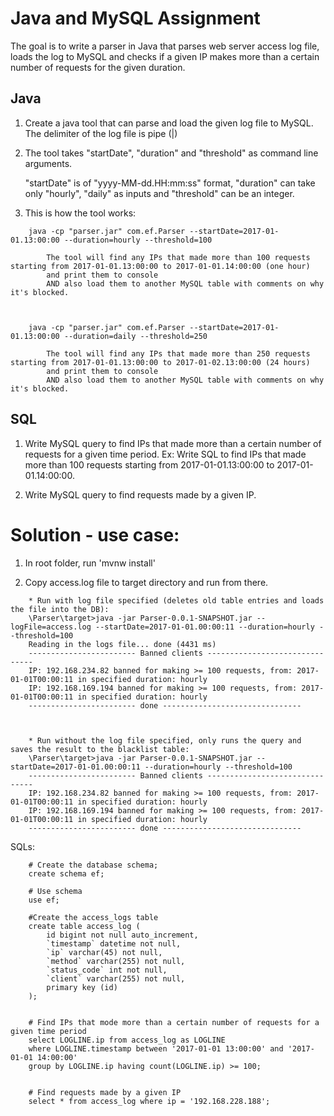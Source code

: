 # Java and MySQL Assignment

The goal is to write a parser in Java that parses web server access log file, loads the log to MySQL and checks if a given IP makes more than a certain number of requests for the given duration. 

## Java

1. Create a java tool that can parse and load the given log file to MySQL. 
	The delimiter of the log file is pipe (|)
	

2. The tool takes 
	"startDate", 
	"duration" and 
	"threshold" as command line arguments. 
	
	"startDate" is of "yyyy-MM-dd.HH:mm:ss" format, 
	"duration" can take only "hourly", "daily" as inputs and 
	"threshold" can be an integer.

	
	
3. This is how the tool works:

```
    java -cp "parser.jar" com.ef.Parser --startDate=2017-01-01.13:00:00 --duration=hourly --threshold=100
	
		The tool will find any IPs that made more than 100 requests starting from 2017-01-01.13:00:00 to 2017-01-01.14:00:00 (one hour)
		and print them to console 
		AND also load them to another MySQL table with comments on why it's blocked.
		
		

    java -cp "parser.jar" com.ef.Parser --startDate=2017-01-01.13:00:00 --duration=daily --threshold=250

		The tool will find any IPs that made more than 250 requests starting from 2017-01-01.13:00:00 to 2017-01-02.13:00:00 (24 hours) 
		and print them to console 
		AND also load them to another MySQL table with comments on why it's blocked.
```

		
## SQL

1. Write MySQL query to find IPs that made more than a certain number of requests for a given time period.
    Ex: Write SQL to find IPs that made more than 100 requests starting from 2017-01-01.13:00:00 to 2017-01-01.14:00:00.

2. Write MySQL query to find requests made by a given IP.


# Solution - use case:

1. In root folder, run 'mvnw install'

2. Copy access.log file to target directory and run from there.
```
	* Run with log file specified (deletes old table entries and loads the file into the DB):
	\Parser\target>java -jar Parser-0.0.1-SNAPSHOT.jar --logFile=access.log --startDate=2017-01-01.00:00:11 --duration=hourly --threshold=100
	Reading in the logs file... done (4431 ms)
	------------------------ Banned clients -------------------------------
	IP: 192.168.234.82 banned for making >= 100 requests, from: 2017-01-01T00:00:11 in specified duration: hourly
	IP: 192.168.169.194 banned for making >= 100 requests, from: 2017-01-01T00:00:11 in specified duration: hourly
	------------------------ done -------------------------------
	
	
	
	* Run without the log file specified, only runs the query and saves the result to the blacklist table:
	\Parser\target>java -jar Parser-0.0.1-SNAPSHOT.jar --startDate=2017-01-01.00:00:11 --duration=hourly --threshold=100
	------------------------ Banned clients -------------------------------
	IP: 192.168.234.82 banned for making >= 100 requests, from: 2017-01-01T00:00:11 in specified duration: hourly
	IP: 192.168.169.194 banned for making >= 100 requests, from: 2017-01-01T00:00:11 in specified duration: hourly
	------------------------ done -------------------------------
```

SQLs:    
```	
	# Create the database schema;
	create schema ef;

	# Use schema
	use ef;

	#Create the access_logs table
	create table access_log (
		id bigint not null auto_increment,
		`timestamp` datetime not null,
		`ip` varchar(45) not null,
		`method` varchar(255) not null,
		`status_code` int not null,
		`client` varchar(255) not null,
		primary key (id)
	);


	# Find IPs that mode more than a certain number of requests for a given time period
	select LOGLINE.ip from access_log as LOGLINE
	where LOGLINE.timestamp between '2017-01-01 13:00:00' and '2017-01-01 14:00:00'
	group by LOGLINE.ip having count(LOGLINE.ip) >= 100;


	# Find requests made by a given IP
	select * from access_log where ip = '192.168.228.188';
```